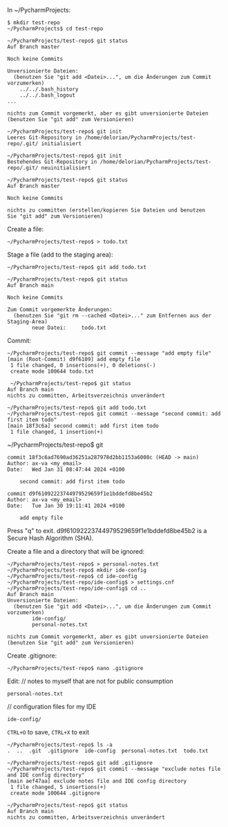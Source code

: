 In ~/PycharmProjects:
```unix
$ mkdir test-repo
~/PycharmProjects$ cd test-repo
```

```unix
~/PycharmProjects/test-repo$ git status
Auf Branch master

Noch keine Commits

Unversionierte Dateien:
  (benutzen Sie "git add <Datei>...", um die Änderungen zum Commit vorzumerken)
	../../.bash_history
	../../.bash_logout
...

nichts zum Commit vorgemerkt, aber es gibt unversionierte Dateien
(benutzen Sie "git add" zum Versionieren)
```

```unix
~/PycharmProjects/test-repo$ git init
Leeres Git-Repository in /home/delorian/PycharmProjects/test-repo/.git/ initialisiert
```

```unix
~/PycharmProjects/test-repo$ git init
Bestehendes Git-Repository in /home/delorian/PycharmProjects/test-repo/.git/ neuinitialisiert
```

```unix
~/PycharmProjects/test-repo$ git status
Auf Branch master

Noch keine Commits

nichts zu committen (erstellen/kopieren Sie Dateien und benutzen
Sie "git add" zum Versionieren)
```

Create a file:
```unix
~/PycharmProjects/test-repo$ > todo.txt
```

Stage a file (add to the staging area):
```unix
~/PycharmProjects/test-repo$ git add todo.txt
```

```unix
~/PycharmProjects/test-repo$ git status
Auf Branch main

Noch keine Commits

Zum Commit vorgemerkte Änderungen:
  (benutzen Sie "git rm --cached <Datei>..." zum Entfernen aus der Staging-Area)
        neue Datei:     todo.txt
```

Commit:
```unix
~/PycharmProjects/test-repo$ git commit --message "add empty file"
[main (Root-Commit) d9f6109] add empty file
 1 file changed, 0 insertions(+), 0 deletions(-)
 create mode 100644 todo.txt
```

```unix
 ~/PycharmProjects/test-repo$ git status
Auf Branch main
nichts zu committen, Arbeitsverzeichnis unverändert

~/PycharmProjects/test-repo$ git add todo.txt
~/PycharmProjects/test-repo$ git commit --message "second commit: add first item todo"
[main 18f3c6a] second commit: add first item todo
 1 file changed, 1 insertion(+)
```

~/PycharmProjects/test-repo$ git
```unix
commit 18f3c6ad7690ad36251a287978d2bb1153a6008c (HEAD -> main)
Author: ax-va <my_email>
Date:   Wed Jan 31 08:47:44 2024 +0100

    second commit: add first item todo

commit d9f61092223744979529659f1e1bddefd8be45b2
Author: ax-va <my_email>
Date:   Tue Jan 30 19:11:41 2024 +0100

    add empty file

```

Press "q" to exit.
d9f61092223744979529659f1e1bddefd8be45b2 is a Secure Hash Algorithm (SHA).

Create a file and a directory that will be ignored:
```unix
~/PycharmProjects/test-repo$ > personal-notes.txt
~/PycharmProjects/test-repo$ mkdir ide-config
~/PycharmProjects/test-repo$ cd ide-config
~/PycharmProjects/test-repo/ide-config$ > settings.cnf
~/PycharmProjects/test-repo/ide-config$ cd ..
Auf Branch main
Unversionierte Dateien:
  (benutzen Sie "git add <Datei>...", um die Änderungen zum Commit vorzumerken)
        ide-config/
        personal-notes.txt

nichts zum Commit vorgemerkt, aber es gibt unversionierte Dateien
(benutzen Sie "git add" zum Versionieren)
```

Create .gitignore:
```unix
~/PycharmProjects/test-repo$ nano .gitignore
```

Edit:
// notes to myself that are not for public consumption

`personal-notes.txt`

// configuration files for my IDE

`ide-config/`

`CTRL+O` to save, `CTRL+X` to exit

```unix
~/PycharmProjects/test-repo$ ls -a
.  ..  .git  .gitignore  ide-config  personal-notes.txt  todo.txt

~/PycharmProjects/test-repo$ git add .gitignore
~/PycharmProjects/test-repo$ git commit --message "exclude notes file and IDE config directory"
[main aef47aa] exclude notes file and IDE config directory
 1 file changed, 5 insertions(+)
 create mode 100644 .gitignore
```

```unix
~/PycharmProjects/test-repo$ git status
Auf Branch main
nichts zu committen, Arbeitsverzeichnis unverändert
```
